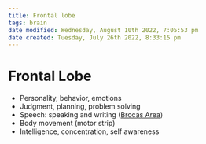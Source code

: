 ```yaml
---
title: Frontal lobe
tags: brain
date modified: Wednesday, August 10th 2022, 7:05:53 pm
date created: Tuesday, July 26th 2022, 8:33:15 pm
---
```


# Frontal Lobe
- Personality, behavior, emotions
- Judgment, planning, problem solving
- Speech: speaking and writing ([Brocas Area](Brocas%20Area.md))
- Body movement (motor strip)
- Intelligence, concentration, self awareness

